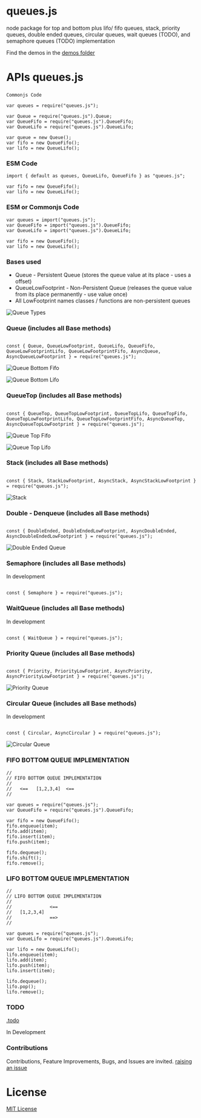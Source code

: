 # queues.js

node package for top and bottom plus lifo/ fifo queues, stack, priority queues, double ended queues, circular queues, wait queues (TODO), and semaphore queues (TODO) implementation

Find the demos in the [demos folder](./demos)

# APIs queues.js

###

`Commonjs Code`

```
var queues = require("queues.js");

var Queue = require("queues.js").Queue;
var QueueFifo = require("queues.js").QueueFifo;
var QueueLifo = require("queues.js").QueueLifo;

var queue = new Queue();
var fifo = new QueueFifo();
var lifo = new QueueLifo();
```


### ESM Code

```
import { default as queues, QueueLifo, QueueFifo } as "queues.js";

var fifo = new QueueFifo();
var lifo = new QueueLifo();
```

### ESM or Commonjs Code

```
var queues = import("queues.js");
var QueueFifo = import("queues.js").QueueFifo;
var QueueLifo = import("queues.js").QueueLifo;

var fifo = new QueueFifo();
var lifo = new QueueLifo();
```

### Bases used

* Queue - Persistent Queue (stores the queue value at its place - uses a offset)
* QueueLowFootprint - Non-Persistent Queue (releases the queue value from its place permanently - use value once)
* All LowFootprint names classes / functions are non-persistent queues



![Queue Types](./docs/architecture/Queue%20Types.jpg)



### Queue (includes all Base methods)

```

const { Queue, QueueLowFootprint, QueueLifo, QueueFifo, QueueLowFootprintLifo, QueueLowFootprintFifo, AsyncQueue, AsyncQueueLowFootprint } = require("queues.js");

```


![Queue Bottom Fifo](./docs/architecture/Bottom%20Queues%20-%20Fifo.jpg)


![Queue Bottom Lifo](./docs/architecture/Bottom%20Queues%20-%20Lifo.jpg)


### QueueTop (includes all Base methods)

```

const { QueueTop, QueueTopLowFootprint, QueueTopLifo, QueueTopFifo, QueueTopLowFootprintLifo, QueueTopLowFootprintFifo, AsyncQueueTop, AsyncQueueTopLowFootprint } = require("queues.js");

```


![Queue Top Fifo](./docs/architecture/Top%20Queues%20-%20Fifo.jpg)


![Queue Top Lifo](./docs/architecture/Top%20Queues%20-%20Lifo.jpg)


### Stack (includes all Base methods)


```

const { Stack, StackLowFootprint, AsyncStack, AsyncStackLowFootprint } = require("queues.js");

```


![Stack](./docs/architecture/Stack.jpg)


### Double - Denqueue (includes all Base methods)

```

const { DoubleEnded, DoubleEndedLowFootprint, AsyncDoubleEnded, AsyncDoubleEndedLowFootprint } = require("queues.js");

```


![Double Ended Queue](./docs/architecture/Double%20Ended%20Queues.jpg)


### Semaphore (includes all Base methods)
In development

```

const { Semaphore } = require("queues.js");

```

### WaitQueue (includes all Base methods)
In development

```

const { WaitQueue } = require("queues.js");

```


### Priority Queue (includes all Base methods)

```

const { Priority, PriorityLowFootprint, AsyncPriority, AsyncPriorityLowFootprint } = require("queues.js");

```


![Priority Queue](./docs/architecture/Priority%20Queues.jpg)


### Circular Queue (includes all Base methods)
In development

```

const { Circular, AsyncCircular } = require("queues.js");

```


![Circular Queue](./docs/architecture/Circular%20Queues.jpg)


### FIFO BOTTOM QUEUE IMPLEMENTATION

```
//
// FIFO BOTTOM QUEUE IMPLEMENTATION
// 
//   <==   [1,2,3,4]  <==
//

var queues = require("queues.js");
var QueueFifo = require("queues.js").QueueFifo;

var fifo = new QueueFifo();
fifo.enqueue(item);
fifo.add(item);
fifo.insert(item);
fifo.push(item);

fifo.dequeue();
fifo.shift();
fifo.remove();
```

### LIFO BOTTOM QUEUE IMPLEMENTATION

```
//
// LIFO BOTTOM QUEUE IMPLEMENTATION
// 
//              <==
//   [1,2,3,4]  
//              ==>
//

var queues = require("queues.js");
var QueueLifo = require("queues.js").QueueLifo;

var lifo = new QueueLifo();
lifo.enqueue(item);
lifo.add(item);
lifo.push(item);
lifo.insert(item);

lifo.dequeue();
lifo.pop();
lifo.remove();
```

### TODO

[.todo](./.todo)

In Development


### Contributions

Contributions, Feature Improvements, Bugs, and Issues are invited. [raising an issue](https://github.com/ganeshkbhat/queues.js/issues)


# License

[MIT License](./LICENSE)
